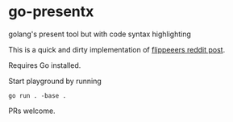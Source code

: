 # go-presentx
golang's present tool but with code syntax highlighting

This is a quick and dirty implementation of [flippeeers reddit post](https://www.reddit.com/r/golang/comments/jpugtg/today_i_presented_go_to_my_team_the_screen/).

Requires Go installed.

Start playground by running

```
go run . -base .
```

PRs welcome.
